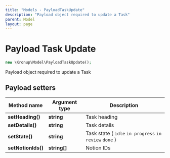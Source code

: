 ```yaml
---
title: "Models - PayloadTaskUpdate"
description: "Payload object required to update a Task"
parent: Model
layout: page
---
```


# Payload Task Update

```php
new \Kronup\Model\PayloadTaskUpdate();
```

Payload object required to update a Task

## Payload setters

Method name | Argument type | Description
------------ | ------------- | -------------
**setHeading()** | **string** | Task heading
**setDetails()** | **string** | Task details
**setState()** | **string** | Task state ( `idle` `in progress` `in review` `done` )
**setNotionIds()** | **string[]** | Notion IDs

